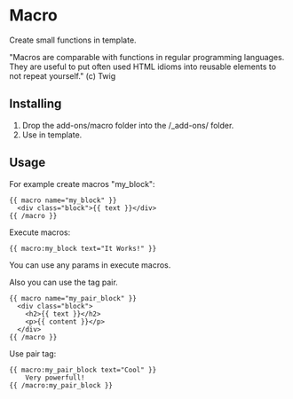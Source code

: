 Macro
==============

Create small functions in template.

"Macros are comparable with functions in regular programming languages. They are useful to put often used HTML idioms into reusable elements to not repeat yourself." (c) Twig

Installing
----------
1. Drop the add-ons/macro folder into the /_add-ons/ folder.
2. Use in template.


Usage
-----

For example create macros "my_block":

```
{{ macro name="my_block" }}
  <div class="block">{{ text }}</div>
{{ /macro }}
```

Execute macros:

```
{{ macro:my_block text="It Works!" }}
```

You can use any params in execute macros.

Also you can use the tag pair.

```
{{ macro name="my_pair_block" }}
  <div class="block">
    <h2>{{ text }}</h2>
    <p>{{ content }}</p>
  </div>
{{ /macro }}
```

Use pair tag:

```
{{ macro:my_pair_block text="Cool" }}
    Very powerfull!  
{{ /macro:my_pair_block }}
```
